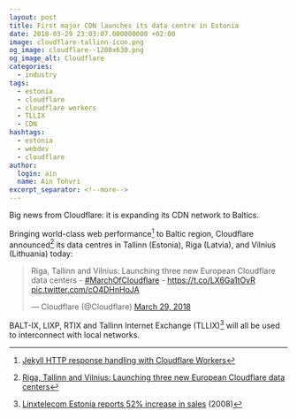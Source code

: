 ```yaml
---
layout: post
title: First major CDN launches its data centre in Estonia
date: 2018-03-29 23:03:07.000000000 +02:00
image: cloudflare-tallinn-icon.png
og_image: cloudflare--1200x630.png
og_image_alt: Cloudflare
categories:
  - industry
tags:
  - estonia
  - cloudflare
  - cloudflare workers
  - TLLIX
  - CDN
hashtags:
  - estonia
  - webdev
  - cloudflare
author:
  login: ain
  name: Ain Tohvri
excerpt_separator: <!--more-->
---
```

Big news from Cloudflare: it is expanding its CDN network to Baltics.<!--more-->

Bringing world-class web performance[^1] to Baltic region, Cloudflare announced[^2] its data centres in Tallinn (Estonia), Riga (Latvia), and Vilnius (Lithuania) today:

<blockquote class="twitter-tweet" data-lang="en"><p lang="en" dir="ltr">Riga, Tallinn and Vilnius: Launching three new European Cloudflare data centers - <a href="https://twitter.com/hashtag/MarchOfCloudflare?src=hash&amp;ref_src=twsrc%5Etfw">#MarchOfCloudflare</a> - <a href="https://t.co/LX6Ga1tOvR">https://t.co/LX6Ga1tOvR</a> <a href="https://t.co/cO4DHnHoJA">pic.twitter.com/cO4DHnHoJA</a></p>&mdash; Cloudflare (@Cloudflare) <a href="https://twitter.com/Cloudflare/status/979363166420439043?ref_src=twsrc%5Etfw">March 29, 2018</a></blockquote> <script async src="https://platform.twitter.com/widgets.js" charset="utf-8"></script>

BALT-IX, LIXP, RTIX and Tallinn Internet Exchange (TLLIX)[^3] will all be used to interconnect with local networks.

[^1]: [Jekyll HTTP response handling with Cloudflare Workers](/devops/jekyll-http-response-handling-with-cloudflare-workers)
[^2]: [Riga, Tallinn and Vilnius: Launching three new European Cloudflare data centers](https://blog.cloudflare.com/riga-tallinn-vilnius/?utm_medium=email&utm_source=blog&utm_campaign=rss-feed)
[^3]: [Linxtelecom Estonia reports 52% increase in sales](/telecom/linxtelecom-estonia-reports-52-percents-increase-in-sales) (2008)
